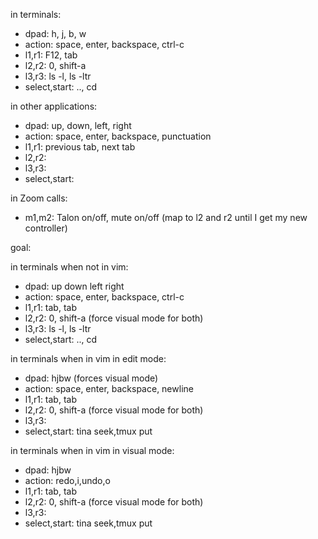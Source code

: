 

in terminals:
- dpad: h, j, b, w
- action: space, enter, backspace, ctrl-c
- l1,r1: F12, tab
- l2,r2: 0, shift-a
- l3,r3: ls -l, ls -ltr
- select,start: .., cd

in other applications:
- dpad: up, down, left, right
- action: space, enter, backspace, punctuation
- l1,r1: previous tab, next tab
- l2,r2: 
- l3,r3: 
- select,start: 


in Zoom calls:
- m1,m2: Talon on/off, mute on/off
(map to l2 and r2 until I get my new controller)



goal:

in terminals when not in vim:
- dpad: up down left right
- action: space, enter, backspace, ctrl-c
- l1,r1: tab, tab
- l2,r2: 0, shift-a (force visual mode for both)
- l3,r3: ls -l, ls -ltr
- select,start: .., cd

in terminals when in vim in edit mode:
- dpad: hjbw (forces visual mode)
- action: space, enter, backspace, newline
- l1,r1: tab, tab
- l2,r2: 0, shift-a (force visual mode for both)
- l3,r3: 
- select,start: tina seek,tmux put

in terminals when in vim in visual mode:
- dpad: hjbw 
- action: redo,i,undo,o
- l1,r1: tab, tab
- l2,r2: 0, shift-a (force visual mode for both)
- l3,r3: 
- select,start: tina seek,tmux put











